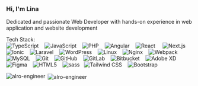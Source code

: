 <h3>Hi, I'm Lina</h3>
<p>Dedicated and passionate Web Developer with hands-on experience in web application and website development</p>

Tech Stack:
<br>
![TypeScript](https://img.shields.io/badge/typescript-%23007ACC.svg?style=plastic&logo=typescript&logoColor=white)    ![JavaScript](https://img.shields.io/badge/JavaScript-F7DF1E?style=plastic&logo=javascript&logoColor=black)    ![PHP](https://img.shields.io/badge/php-%23777BB4.svg?style=plastic&logo=php&logoColor=white)    ![Angular](https://img.shields.io/badge/angular-%23DD0031.svg?style=plastic&logo=angular&logoColor=white)    ![React](https://img.shields.io/badge/react-%2320232a.svg?style=plastic&logo=react&logoColor=%2361DAFB)     ![Next.js](https://img.shields.io/badge/next.js-%23000000.svg?style=plastic&logo=next.js&logoColor=white)  ![Ionic](https://img.shields.io/badge/Ionic-%233880FF.svg?style=plastic&logo=Ionic&logoColor=white)    ![Laravel](https://img.shields.io/badge/laravel-%23FF2D20.svg?style=plastic&logo=laravel&logoColor=white)    ![WordPress](https://img.shields.io/badge/WordPress-%23117AC9.svg?style=plastic&logo=WordPress&logoColor=white)    ![Linux](https://img.shields.io/badge/Linux-FCC624?style=plastic&logo=linux&logoColor=black)    ![Nginx](https://img.shields.io/badge/nginx-%23009639.svg?style=plastic&logo=nginx&logoColor=white)    ![Webpack](https://img.shields.io/badge/webpack-%23007ACC.svg?style=plastic&logo=webpack&logoColor=white)    ![MySQL](https://img.shields.io/badge/mysql-4479A1.svg?style=plastic&logo=mysql&logoColor=white)    ![Git](https://img.shields.io/badge/git-%23F05033.svg?style=plastic&logo=git&logoColor=white)    ![GitHub](https://img.shields.io/badge/github-%23121011.svg?style=plastic&logo=github&logoColor=white)    ![GitLab](https://img.shields.io/badge/gitlab-%23FCA121.svg?style=plastic&logo=gitlab&logoColor=white)    ![Bitbucket](https://img.shields.io/badge/bitbucket-%230047B3.svg?style=plastic&logo=bitbucket&logoColor=white)    ![Adobe XD](https://img.shields.io/badge/Adobe%20XD-470137?style=plastic&logo=Adobe%20XD&logoColor=#cb6699)    ![Figma](https://img.shields.io/badge/figma-%23F24E1E.svg?style=plastic&logo=figma&logoColor=white)    ![HTML5](https://img.shields.io/badge/html5-%23E34F26.svg?style=plastic&logo=html5&logoColor=white)    ![sass](https://img.shields.io/badge/sass-cb6699?style=plastic&logo=sass&logoColor=F0F0F0)   ![Tailwind CSS](https://img.shields.io/badge/tailwind%20css-%2338B2AC.svg?style=plastic&logo=tailwind-css&logoColor=white)    ![Bootstrap](https://img.shields.io/badge/bootstrap-%237952B3.svg?style=plastic&logo=bootstrap&logoColor=white)

<p><img align="left" src="https://github-readme-stats.vercel.app/api/top-langs/?username=AlRo-Engineer&theme=nightowl&show_icons=true&hide_border=false&layout=compact" alt="alro-engineer" /></p>

<p>&nbsp;<img align="center" src="https://github-readme-stats.vercel.app/api?username=AlRo-Engineer&theme=nightowl&show_icons=true&hide_border=false&count_private=true" alt="alro-engineer" /></p>
